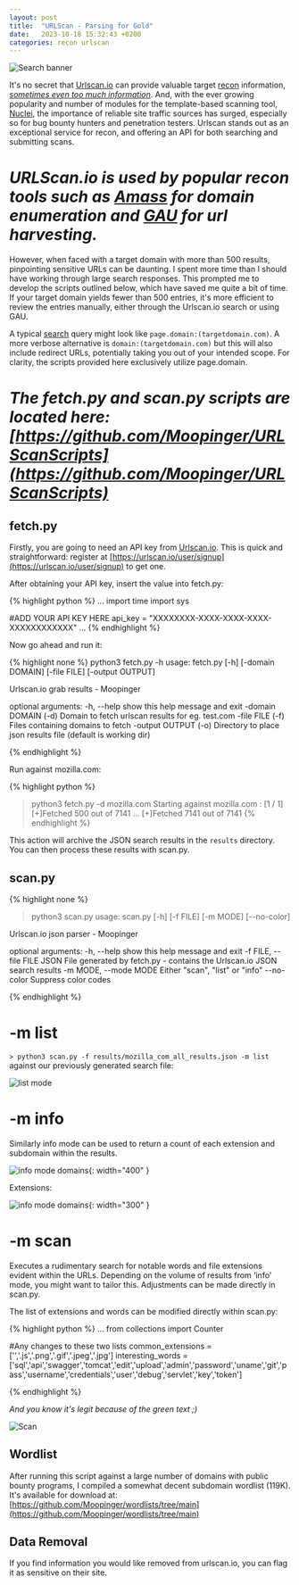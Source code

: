 ```yaml
---
layout: post
title:  "URLScan - Parsing for Gold"
date:   2023-10-18 15:32:43 +0200
categories: recon urlscan
---
```



![Search banner](/blog/assets/searchbanner.png)

It's no secret that [Urlscan.io](https://urlscan.io) can provide valuable target [recon](https://urlscan.io/search/#page.url%3A%40gmail.com) information, [*sometimes even too much information*](https://positive.security/blog/urlscan-data-leaks). And, with the ever growing popularity and number of modules for the template-based scanning tool, [Nuclei](https://github.com/projectdiscovery/nuclei), the importance of reliable site traffic sources has surged, especially so for bug bounty hunters and penetration testers. Urlscan stands out as an exceptional service for recon, and offering an API for both searching and submitting scans.


# *URLScan.io is used by popular recon tools such as [Amass](https://github.com/owasp-amass/amass/) for domain enumeration and [GAU](https://github.com/lc/gau) for url harvesting.*

However, when faced with a target domain with more than 500 results, pinpointing sensitive URLs can be daunting. I spent more time than I should have working through large search responses. This prompted me to develop the scripts outlined below, which have saved me quite a bit of time. If your target domain yields fewer than 500 entries, it's more efficient to review the entries manually, either through the Urlscan.io search or using GAU.

A typical [search](https://urlscan.io/search/#*) query might look like `page.domain:(targetdomain.com)`. A more verbose alternative is `domain:(targetdomain.com)` but this will also include redirect URLs, potentially taking you out of your intended scope. For clarity, the scripts provided here exclusively utilize page.domain.

# *The fetch.py and scan.py scripts are located here: [https://github.com/Moopinger/URLScanScripts](https://github.com/Moopinger/URLScanScripts)*

## fetch.py

Firstly, you are going to need an API key from [Urlscan.io](https://urlscan.io). This is quick and straightforward: register at [https://urlscan.io/user/signup](https://urlscan.io/user/signup) to get one.

After obtaining your API key, insert the value into fetch.py:

{% highlight python %}
...
import time
import sys

#ADD YOUR API KEY HERE
api_key = "XXXXXXXX-XXXX-XXXX-XXXX-XXXXXXXXXXXX"
...
{% endhighlight %}

Now go ahead and run it:

{% highlight none %}
python3 fetch.py -h
usage: fetch.py [-h] [-domain DOMAIN] [-file FILE] [-output OUTPUT]

Urlscan.io grab results - Moopinger

optional arguments:
  -h, --help      show this help message and exit
  -domain DOMAIN  (-d) Domain to fetch urlscan results for eg. test.com
  -file FILE      (-f) Files containing domains to fetch
  -output OUTPUT  (-o) Directory to place json results file (default is working dir)

{% endhighlight %}

Run against mozilla.com:

{% highlight python %}
> python3 fetch.py -d mozilla.com
Starting against mozilla.com : [1 / 1]
[+]Fetched 500 out of 7141
...
[+]Fetched 7141 out of 7141
{% endhighlight %}

This action will archive the JSON search results in the `results` directory. You can then process these results with scan.py.

## scan.py
{% highlight none %}

> python3 scan.py
usage: scan.py [-h] [-f FILE] [-m MODE] [--no-color]

Urlscan.io json parser - Moopinger

optional arguments:
  -h, --help            show this help message and exit
  -f FILE, --file FILE  JSON File generated by fetch.py - contains the Urlscan.io JSON search results
  -m MODE, --mode MODE  Either "scan", "list" or "info"
  --no-color            Suppress color codes

{% endhighlight %}

# -m list

`> python3 scan.py -f results/mozilla_com_all_results.json -m list` against our previously generated search file:

![list mode](/blog/assets/listmode.png)


# -m info

Similarly info mode can be used to return a count of each extension and subdomain within the results.

![info mode domains](/blog/assets/infomode-1.png){: width="400" }

Extensions:

![info mode domains](/blog/assets/infomode-2.png){: width="300" }


# -m scan

Executes a rudimentary search for notable words and file extensions evident within the URLs. Depending on the volume of results from ‘info’ mode, you might want to tailor this. Adjustments can be made directly in scan.py. 

The list of extensions and words can be modified directly within scan.py:

{% highlight python %}
...
from collections import Counter

#Any changes to these two lists
common_extensions = ['','.js','.png','.gif','.jpeg','.jpg']
interesting_words = ['sql','api','swagger','tomcat','edit','upload','admin','password','uname','git','pass','username','credentials','user','debug','servlet','key','token']

{% endhighlight %}

*And you know it's legit because of the green text ;)*

![Scan](/blog/assets/scan.png)

## Wordlist

After running this script against a large number of domains with public bounty programs, I compiled a somewhat decent subdomain wordlist (119K). It's available for download at: [https://github.com/Moopinger/wordlists/tree/main](https://github.com/Moopinger/wordlists/tree/main)

## Data Removal
If you find information you would like removed from urlscan.io, you can flag it as sensitive on their site.

